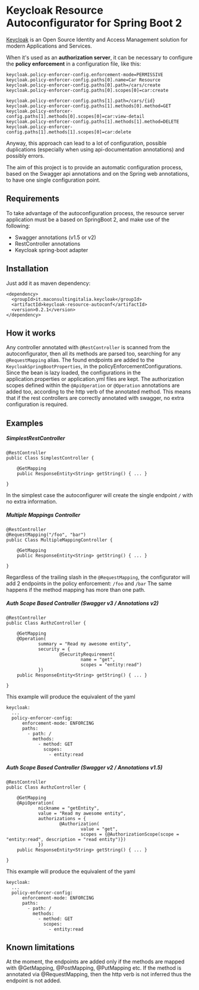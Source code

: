 # Keycloak Resource Autoconfigurator for Spring Boot 2 

[Keycloak](https://www.keycloak.org) is an Open Source Identity and Access Management solution for modern Applications and Services.

When it's used as an **authorization server**, it can be necessary to configure the **policy enforcement** in a configuration file, like this:
```
keycloak.policy-enforcer-config.enforcement-mode=PERMISSIVE
keycloak.policy-enforcer-config.paths[0].name=Car Resource
keycloak.policy-enforcer-config.paths[0].path=/cars/create
keycloak.policy-enforcer-config.paths[0].scopes[0]=car:create

keycloak.policy-enforcer-config.paths[1].path=/cars/{id}
keycloak.policy-enforcer-config.paths[1].methods[0].method=GET
keycloak.policy-enforcer-config.paths[1].methods[0].scopes[0]=car:view-detail
keycloak.policy-enforcer-config.paths[1].methods[1].method=DELETE
keycloak.policy-enforcer-config.paths[1].methods[1].scopes[0]=car:delete
```

Anyway, this approach can lead to a lot of configuration, possible duplications (especially when using api-documentation annotations)
and possibly errors.
  
The aim of this project is to provide an automatic configuration process, based on the Swagger api annotations and on the 
 Spring web annotations, to have one single configuration point.


## Requirements
To take advantage of the autoconfiguration process, the resource server application must be a based on SpringBoot 2, 
and make use of the following:
* Swagger annotations (v1.5 or v2)
* RestController annotations
* Keycloak spring-boot adapter

## Installation
Just add it as maven dependency:
```
<dependency>
  <groupId>it.maconsultingitalia.keycloak</groupId>
  <artifactId>keycloak-resource-autoconf</artifactId>
  <version>0.2.1</version>
</dependency>
```

## How it works
Any controller annotated with `@RestController` is scanned from the autoconfigurator, then all its methods are parsed too,
searching for any `@RequestMapping` alias.
The found endpoints are added to the `KeycloakSpringBootProperties`, in the policyEnforcementConfigurations.
Since the bean is lazy loaded, the configurations in the application.properties or application.yml files are kept.
The authorization scopes defined within the `@ApiOperation` or `@Operation` annotations are added too, according to the http verb of the 
annotated method. This means that if the rest controllers are correctly annotated with swagger, no extra configuration is required.

## Examples
##### SimplestRestController
```
@RestController
public Class SimplestController {

    @GetMapping
    public ResponseEntity<String> getString() { ... }

}
```
In the simplest case the autoconfigurer will create the single endpoint `/` with no extra information.

##### Multiple Mappings Controller
```
@RestController
@RequestMapping("/foo", "bar")
public Class MultipleMappingController {

    @GetMapping
    public ResponseEntity<String> getString() { ... }

}
```
Regardless of the trailing slash in the `@RequestMapping`, the configurator will add 2 endpoints in the policy enforcement:
`/foo` and `/bar`
The same happens if the method mapping has more than one path.

##### Auth Scope Based Controller (Swagger v3 / Annotations v2)
```
@RestController
public Class AuthzController {

    @GetMapping
    @Operation(
            summary = "Read my awesome entity",
            security = {
                    @SecurityRequirement(
                            name = "get",
                            scopes = "entity:read")
            })
    public ResponseEntity<String> getString() { ... }

}
```
This example will produce the equivalent of the yaml
```
keycloak:
  ...
  policy-enforcer-config:
      enforcement-mode: ENFORCING
      paths:
        - path: /
          methods:
            - method: GET
              scopes:
                - entity:read
```

##### Auth Scope Based Controller (Swagger v2 / Annotations v1.5)
```
@RestController
public Class AuthzController {

    @GetMapping
    @ApiOperation(
            nickname = "getEntity",
            value = "Read my awesome entity",
            authorizations = {
                    @Authorization(
                            value = "get",
                            scopes = {@AuthorizationScope(scope = "entity:read", description = "read entity")})
            })
    public ResponseEntity<String> getString() { ... }

}
```
This example will produce the equivalent of the yaml
```
keycloak:
  ...
  policy-enforcer-config:
      enforcement-mode: ENFORCING
      paths:
        - path: /
          methods:
            - method: GET
              scopes:
                - entity:read
```

## Known limitations
At the moment, the endpoints are added only if the methods are mapped with @GetMapping, @PostMapping, @PutMapping etc.
If the method is annotated via @RequestMapping, then the http verb is not inferred thus the endpoint is not added. 
   
